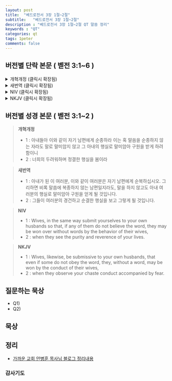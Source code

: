 ```yaml
---
layout: post
title:  "베드로전서 3장 1절~2절"
subtitle:   "베드로전서 3장 1절~2절"
description : "베드로전서 3장 1절~2절 QT 말씀 정리"
keywords : "QT"
categories: qt
tags: 1peter
comments: false
---
```


## 버전별 단락 본문 ( 벧전 3:1~6 )

<details>
<summary> 개혁개정 (클릭시 확장됨)</summary>
<div markdown="1">

>* `1 : 아내들아 이와 같이 자기 남편에게 순종하라 이는 혹 말씀을 순종하지 않는 자라도 말로 말미암지 않고 그 아내의 행실로 말미암아 구원을 받게 하려 함이니` 
>* `2 : 너희의 두려워하며 정결한 행실을 봄이라` 
>* 3 : 너희의 단장은 머리를 꾸미고 금을 차고 아름다운 옷을 입는 외모로 하지 말고 
>* 4 : 오직 마음에 숨은 사람을 온유하고 안정한 심령의 썩지 아니할 것으로 하라 이는 하나님 앞에 값진 것이니라 
>* 5 : 전에 하나님께 소망을 두었던 거룩한 부녀들도 이와 같이 자기 남편에게 순종함으로 자기를 단장하였나니 
>* 6 : 사라가 아브라함을 주라 칭하여 순종한 것 같이 너희는 선을 행하고 아무 두려운 일에도 놀라지 아니하면 그의 딸이 된 것이니라 
</div>
</details>

<details>
<summary> 새번역 (클릭시 확장됨)</summary>
<div markdown="1">

>* `1 : 아내가 된 이 여러분, 이와 같이 여러분은 자기 남편에게 순복하십시오. 그리하면 비록 말씀에 복종하지 않는 남편일지라도, 말을 하지 않고도 아내 여러분의 행실로 말미암아 구원을 얻게 될 것입니다.` 
>* `2 : 그들이 여러분의 경건하고 순결한 행실을 보고 그렇게 될 것입니다.` 
>* 3 : 여러분은 머리를 꾸미며 금붙이를 달거나 옷을 차려 입거나 하여 겉치장을 하지 말고, 
>* 4 : 썩지 않는 온유하고 정숙한 마음으로 속 사람을 단장하도록 하십시오. 그것이 하나님께서 보시기에 값진 것입니다. 
>* 5 : 전에 하나님께 소망을 두고 살던 거룩한 여자들도 이와 같이 자기를 단장하고, 자기 남편에게 순복하였습니다. 
>* 6 : 사라가 아브라함을 주인이라고 부르면서 그에게 순종하던 것과 같습니다. 여러분은 선을 행하고, 아무리 무서운 일도 두려워하지 않으니, 사라의 딸이 된 것입니다.
</div>
</details>

<details>
<summary> NIV (클릭시 확장됨)</summary>
<div markdown="1">

>* `1 : Wives, in the same way submit yourselves to your own husbands so that, if any of them do not believe the word, they may be won over without words by the behavior of their wives,` 
>* `2 : when they see the purity and reverence of your lives.` 
>* 3 : Your beauty should not come from outward adornment, such as elaborate hairstyles and the wearing of gold jewelry or fine clothes. 
>* 4 : Rather, it should be that of your inner self, the unfading beauty of a gentle and quiet spirit, which is of great worth in God’s sight. 
>* 5 : For this is the way the holy women of the past who put their hope in God used to adorn themselves. They submitted themselves to their own husbands, 
>* 6 : like Sarah, who obeyed Abraham and called him her lord. You are her daughters if you do what is right and do not give way to fear.
</div>
</details>

<details>
<summary> NKJV (클릭시 확장됨)</summary>
<div markdown="1">

>* `1 : Wives, likewise, be submissive to your own husbands, that even if some do not obey the word, they, without a word, may be won by the conduct of their wives,` 
>* `2 : when they observe your chaste conduct accompanied by fear.` 
>* 3 : Do not let your adornment be merely outward—arranging the hair, wearing gold, or putting on fine apparel—
>* 4 : rather let it be the hidden person of the heart, with the incorruptible beauty of a gentle and quiet spirit, which is very precious in the sight of God. 
>* 5 : For in this manner, in former times, the holy women who trusted in God also adorned themselves, being submissive to their own husbands, 
>* 6 : as Sarah obeyed Abraham, calling him lord, whose daughters you are if you do good and are not afraid with any terror.
</div>
</details>

## 버전별 성경 본문 ( 벧전 3:1~2 )

> **개혁개정**
>* 1 : 아내들아 이와 같이 자기 남편에게 순종하라 이는 혹 말씀을 순종하지 않는 자라도 말로 말미암지 않고 그 아내의 행실로 말미암아 구원을 받게 하려 함이니 
>* 2 : 너희의 두려워하며 정결한 행실을 봄이라 

> **새번역**
>* 1 : 아내가 된 이 여러분, 이와 같이 여러분은 자기 남편에게 순복하십시오. 그리하면 비록 말씀에 복종하지 않는 남편일지라도, 말을 하지 않고도 아내 여러분의 행실로 말미암아 구원을 얻게 될 것입니다. 
>* 2 : 그들이 여러분의 경건하고 순결한 행실을 보고 그렇게 될 것입니다. 

> **NIV**
>* 1 : Wives, in the same way submit yourselves to your own husbands so that, if any of them do not believe the word, they may be won over without words by the behavior of their wives, 
>* 2 : when they see the purity and reverence of your lives. 

> **NKJV**
>* 1 : Wives, likewise, be submissive to your own husbands, that even if some do not obey the word, they, without a word, may be won by the conduct of their wives, 
>* 2 : when they observe your chaste conduct accompanied by fear. 

## 질문하는 묵상

* Q1) 
* Q2) 

## 묵상


## 정리
* [가까운 교회 안병훈 목사님 블로그 정리내용](https://blog.naver.com/tolerance2018/)

### 감사기도

